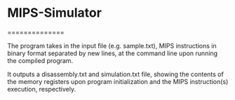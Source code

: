 # MIPS-Simulator
==============


The program takes in the input file (e.g. sample.txt), MIPS instructions in binary format separated by new lines, at the command line upon running the compiled program.

It outputs a disassembly.txt and simulation.txt file, showing the contents of the memory registers upon program initialization and the MIPS instruction(s) execution, respectively.
